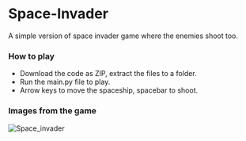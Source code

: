 # Space-Invader
A simple version of space invader game where the enemies shoot too. 

### How to play
* Download the code as ZIP, extract the files to a folder.
* Run the main.py file to play.
* Arrow keys to move the spaceship, spacebar to shoot.

### Images from the game
![Space_invader](https://user-images.githubusercontent.com/55903466/87226064-f5930400-c3ae-11ea-87af-4f5d04c1c817.jpg)
